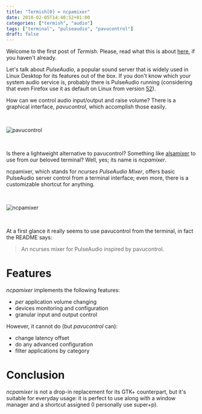 ```yaml
---
title: "Termish[0] = ncpamixer"
date: 2018-02-05T14:40:52+01:00
categories: ["termish", "audio"]
tags: ["terminal", "pulseaudio", "pavucontrol"]
draft: false
---
```


Welcome to the first post of *Termish*. Please, read what this is about
[here](/blog/termish_malloc/), if you haven't already.

Let's talk about _PulseAudio_, a popular sound server that is widely used in
Linux Desktop for its features out of the box. If you don't know which your
system audio service is, probably there is PulseAudio running (considering
that even Firefox use it as default on Linux from version [52][Firefox 52]).

How can we control audio input/output and raise volume? There is a graphical
interface, _pavucontrol_, which accomplish those easily.

<br/>

![pavucontrol](/img/pavucontrol.png)

<br/>

Is there a lightweight alternative to pavucontrol? Something like [alsamixer]
to use from our beloved terminal? Well, yes; its name is _ncpamixer_.

ncpamixer, which stands for _ncurses PulseAudio Mixer_, offers basic
PulseAudio server control from a terminal interface; even more, there is a
customizable shortcut for anything.

<br/>

![ncpamixer](/img/ncpamixer.gif)

<br/>

At a first glance it really seems to use pavucontrol from the terminal, in
fact the README says:

> An ncurses mixer for PulseAudio inspired by pavucontrol.

# Features

_ncpamixer_ implements the following features:

- _per_ application volume changing
- devices monitoring and configuration
- granular input and output control

However, it cannot do (but _pavucontrol_ can):

- change latency offset
- do any advanced configuration
- filter applications by category

# Conclusion

_ncpamixer_ is not a drop-in replacement for its GTK+ counterpart, but it's
suitable for everyday usage: it is perfect to use along with a window manager
and a shortcut assigned (I personally use super+p).

[Firefox 52]: https://www.bleepingcomputer.com/news/software/some-firefox-52-users-on-linux-left-without-sound/
[alsamixer]: https://en.wikipedia.org/wiki/Alsamixer
